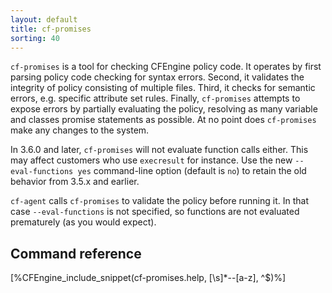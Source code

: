 ```yaml
---
layout: default
title: cf-promises
sorting: 40
---
```


`cf-promises` is a  tool for checking CFEngine policy code. It operates by
first parsing policy code checking for syntax errors. Second, it validates the
integrity of policy consisting of multiple files. Third, it checks for
semantic errors, e.g. specific attribute set rules. Finally, `cf-promises`
attempts to expose errors by partially evaluating the policy, resolving as
many variable and classes promise statements as possible. At no point does
`cf-promises` make any changes to the system.

In 3.6.0 and later, `cf-promises` will not evaluate function calls
either.  This may affect customers who use `execresult` for instance.
Use the new `--eval-functions yes` command-line option (default is
`no`) to retain the old behavior from 3.5.x and earlier.

`cf-agent` calls `cf-promises` to validate the policy before running
it.  In that case `--eval-functions` is not specified, so functions
are not evaluated prematurely (as you would expect).

## Command reference

[%CFEngine_include_snippet(cf-promises.help, [\s]*--[a-z], ^$)%]
